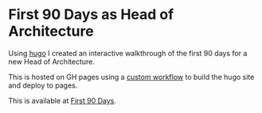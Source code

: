 # First 90 Days as Head of Architecture

Using [hugo](https://gohugp.io) I created an interactive walkthrough of the first 90 days for a new Head of Architecture.

This is hosted on GH pages using a [custom workflow](https://github.com/coderturtle/first-90-days/blob/main/.github/workflows/hugo.yaml) to build the hugo site and deploy to pages.

This is available at [First 90 Days](https://coderturtle.github.io/first-90-days/en/).
